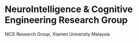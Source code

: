 # NeuroIntelligence & Cognitive Engineering Research Group
NICE Research Group, Xiamen University Malaysia
